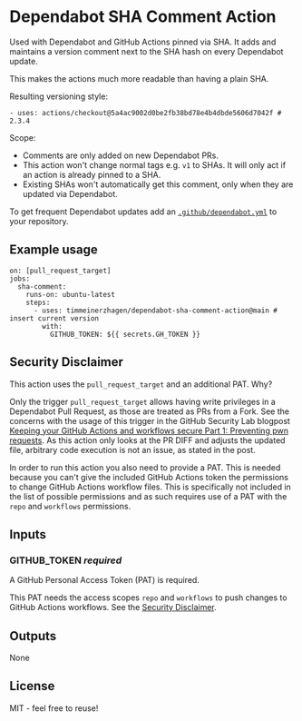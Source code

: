 # Dependabot SHA Comment Action

Used with Dependabot and GitHub Actions pinned via SHA. It adds and maintains a version comment next to the SHA hash on every Dependabot update. 

This makes the actions much more readable than having a plain SHA.

Resulting versioning style:

```
- uses: actions/checkout@5a4ac9002d0be2fb38bd78e4b4dbde5606d7042f # 2.3.4
```

Scope:

* Comments are only added on new Dependabot PRs. 
* This action won't change normal tags e.g. `v1` to SHAs. It will only act if an action is already pinned to a SHA.
* Existing SHAs won't automatically get this comment, only when they are updated via Dependabot. 

To get frequent Dependabot updates add an [`.github/dependabot.yml`](https://docs.github.com/en/code-security/supply-chain-security/keeping-your-dependencies-updated-automatically/configuration-options-for-dependency-updates) to your repository.

## Example usage

```
on: [pull_request_target]
jobs:
  sha-comment:
    runs-on: ubuntu-latest
    steps:
      - uses: timmeinerzhagen/dependabot-sha-comment-action@main # insert current version
        with:
          GITHUB_TOKEN: ${{ secrets.GH_TOKEN }}
```

## Security Disclaimer

This action uses the `pull_request_target` and an additional PAT. Why?

Only the trigger `pull_request_target` allows having write privileges in a Dependabot Pull Request, as those are treated as PRs from a Fork. See the concerns with the usage of this trigger in the GitHub Security Lab blogpost [Keeping your GitHub Actions and workflows secure Part 1: Preventing pwn requests](https://securitylab.github.com/research/github-actions-preventing-pwn-requests/). As this action only looks at the PR DIFF and adjusts the updated file, arbitrary code execution is not an issue, as stated in the post. 

In order to run this action you also need to provide a PAT. This is needed because you can't give the included GitHub Actions token the permissions to change GitHub Actions workflow files. This is specifically not included in the list of possible permissions and as such requires use of a PAT with the `repo` and `workflows` permissions.

## Inputs

### GITHUB_TOKEN *required*

A GitHub Personal Access Token (PAT) is required. 

This PAT needs the access scopes `repo` and `workflows` to push changes to GitHub Actions workflows. 
See the [Security Disclaimer](#Security-Disclaimer).

## Outputs

None

## License

MIT - feel free to reuse!
